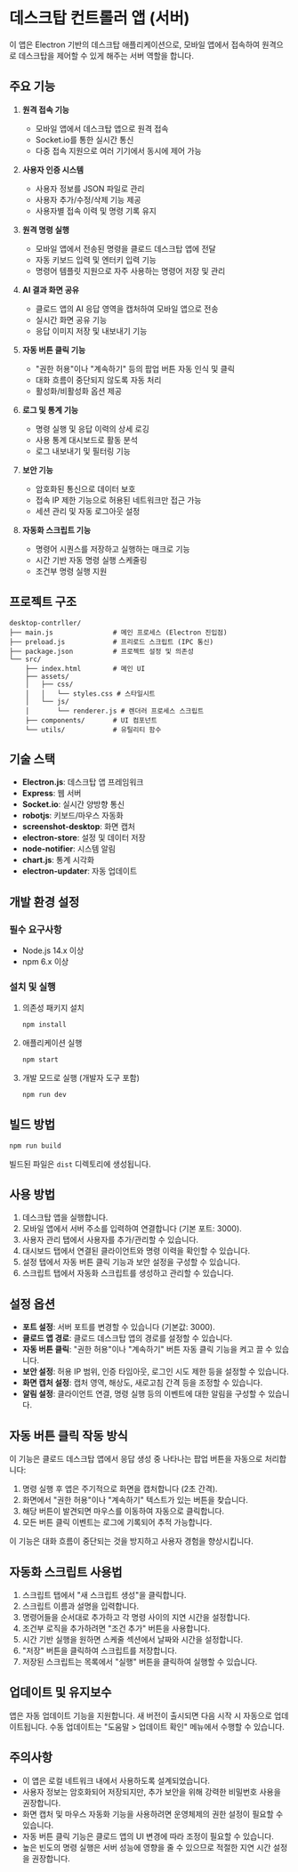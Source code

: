 # 데스크탑 컨트롤러 앱 (서버)

이 앱은 Electron 기반의 데스크탑 애플리케이션으로, 모바일 앱에서 접속하여 원격으로 데스크탑을 제어할 수 있게 해주는 서버 역할을 합니다.

## 주요 기능

1. **원격 접속 기능**
   - 모바일 앱에서 데스크탑 앱으로 원격 접속
   - Socket.io를 통한 실시간 통신
   - 다중 접속 지원으로 여러 기기에서 동시에 제어 가능

2. **사용자 인증 시스템**
   - 사용자 정보를 JSON 파일로 관리
   - 사용자 추가/수정/삭제 기능 제공
   - 사용자별 접속 이력 및 명령 기록 유지

3. **원격 명령 실행**
   - 모바일 앱에서 전송된 명령을 클로드 데스크탑 앱에 전달
   - 자동 키보드 입력 및 엔터키 입력 기능
   - 명령어 템플릿 지원으로 자주 사용하는 명령어 저장 및 관리

4. **AI 결과 화면 공유**
   - 클로드 앱의 AI 응답 영역을 캡처하여 모바일 앱으로 전송
   - 실시간 화면 공유 기능
   - 응답 이미지 저장 및 내보내기 기능

5. **자동 버튼 클릭 기능**
   - "권한 허용"이나 "계속하기" 등의 팝업 버튼 자동 인식 및 클릭
   - 대화 흐름이 중단되지 않도록 자동 처리
   - 활성화/비활성화 옵션 제공

6. **로그 및 통계 기능**
   - 명령 실행 및 응답 이력의 상세 로깅
   - 사용 통계 대시보드로 활동 분석
   - 로그 내보내기 및 필터링 기능

7. **보안 기능**
   - 암호화된 통신으로 데이터 보호
   - 접속 IP 제한 기능으로 허용된 네트워크만 접근 가능
   - 세션 관리 및 자동 로그아웃 설정

8. **자동화 스크립트 기능**
   - 명령어 시퀀스를 저장하고 실행하는 매크로 기능
   - 시간 기반 자동 명령 실행 스케줄링
   - 조건부 명령 실행 지원

## 프로젝트 구조

```
desktop-contrller/
├── main.js               # 메인 프로세스 (Electron 진입점)
├── preload.js            # 프리로드 스크립트 (IPC 통신)
├── package.json          # 프로젝트 설정 및 의존성
└── src/
    ├── index.html        # 메인 UI
    ├── assets/
    │   ├── css/
    │   │   └── styles.css # 스타일시트
    │   └── js/
    │       └── renderer.js # 렌더러 프로세스 스크립트
    ├── components/       # UI 컴포넌트
    └── utils/            # 유틸리티 함수
```

## 기술 스택

- **Electron.js**: 데스크탑 앱 프레임워크
- **Express**: 웹 서버
- **Socket.io**: 실시간 양방향 통신
- **robotjs**: 키보드/마우스 자동화
- **screenshot-desktop**: 화면 캡처
- **electron-store**: 설정 및 데이터 저장
- **node-notifier**: 시스템 알림
- **chart.js**: 통계 시각화
- **electron-updater**: 자동 업데이트

## 개발 환경 설정

### 필수 요구사항

- Node.js 14.x 이상
- npm 6.x 이상

### 설치 및 실행

1. 의존성 패키지 설치
   ```bash
   npm install
   ```

2. 애플리케이션 실행
   ```bash
   npm start
   ```

3. 개발 모드로 실행 (개발자 도구 포함)
   ```bash
   npm run dev
   ```

## 빌드 방법

```bash
npm run build
```

빌드된 파일은 `dist` 디렉토리에 생성됩니다.

## 사용 방법

1. 데스크탑 앱을 실행합니다.
2. 모바일 앱에서 서버 주소를 입력하여 연결합니다 (기본 포트: 3000).
3. 사용자 관리 탭에서 사용자를 추가/관리할 수 있습니다.
4. 대시보드 탭에서 연결된 클라이언트와 명령 이력을 확인할 수 있습니다.
5. 설정 탭에서 자동 버튼 클릭 기능과 보안 설정을 구성할 수 있습니다.
6. 스크립트 탭에서 자동화 스크립트를 생성하고 관리할 수 있습니다.

## 설정 옵션

- **포트 설정**: 서버 포트를 변경할 수 있습니다 (기본값: 3000).
- **클로드 앱 경로**: 클로드 데스크탑 앱의 경로를 설정할 수 있습니다.
- **자동 버튼 클릭**: "권한 허용"이나 "계속하기" 버튼 자동 클릭 기능을 켜고 끌 수 있습니다.
- **보안 설정**: 허용 IP 범위, 인증 타임아웃, 로그인 시도 제한 등을 설정할 수 있습니다.
- **화면 캡처 설정**: 캡처 영역, 해상도, 새로고침 간격 등을 조정할 수 있습니다.
- **알림 설정**: 클라이언트 연결, 명령 실행 등의 이벤트에 대한 알림을 구성할 수 있습니다.

## 자동 버튼 클릭 작동 방식

이 기능은 클로드 데스크탑 앱에서 응답 생성 중 나타나는 팝업 버튼을 자동으로 처리합니다:

1. 명령 실행 후 앱은 주기적으로 화면을 캡처합니다 (2초 간격).
2. 화면에서 "권한 허용"이나 "계속하기" 텍스트가 있는 버튼을 찾습니다.
3. 해당 버튼이 발견되면 마우스를 이동하여 자동으로 클릭합니다.
4. 모든 버튼 클릭 이벤트는 로그에 기록되어 추적 가능합니다.

이 기능은 대화 흐름이 중단되는 것을 방지하고 사용자 경험을 향상시킵니다.

## 자동화 스크립트 사용법

1. 스크립트 탭에서 "새 스크립트 생성"을 클릭합니다.
2. 스크립트 이름과 설명을 입력합니다.
3. 명령어들을 순서대로 추가하고 각 명령 사이의 지연 시간을 설정합니다.
4. 조건부 로직을 추가하려면 "조건 추가" 버튼을 사용합니다.
5. 시간 기반 실행을 원하면 스케줄 섹션에서 날짜와 시간을 설정합니다.
6. "저장" 버튼을 클릭하여 스크립트를 저장합니다.
7. 저장된 스크립트는 목록에서 "실행" 버튼을 클릭하여 실행할 수 있습니다.

## 업데이트 및 유지보수

앱은 자동 업데이트 기능을 지원합니다. 새 버전이 출시되면 다음 시작 시 자동으로 업데이트됩니다. 수동 업데이트는 "도움말 > 업데이트 확인" 메뉴에서 수행할 수 있습니다.

## 주의사항

- 이 앱은 로컬 네트워크 내에서 사용하도록 설계되었습니다.
- 사용자 정보는 암호화되어 저장되지만, 추가 보안을 위해 강력한 비밀번호 사용을 권장합니다.
- 화면 캡처 및 마우스 자동화 기능을 사용하려면 운영체제의 권한 설정이 필요할 수 있습니다.
- 자동 버튼 클릭 기능은 클로드 앱의 UI 변경에 따라 조정이 필요할 수 있습니다.
- 높은 빈도의 명령 실행은 서버 성능에 영향을 줄 수 있으므로 적절한 지연 시간 설정을 권장합니다.
